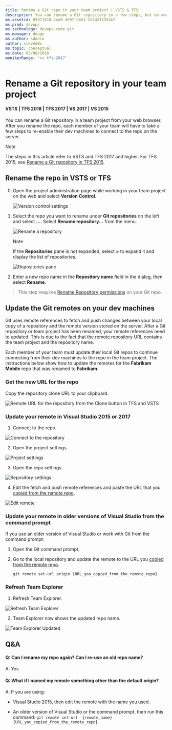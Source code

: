 ```yaml
---
title: Rename a Git repo in your team project | VSTS & TFS
description: You can rename a Git repository in a few steps, but be aware that your team will have to take a few more steps to adapt to the change.
ms.assetid: 05971618-4ea9-4997-bb51-2d74211352ef
ms.prod: devops
ms.technology: devops-code-git 
ms.manager: douge
ms.author: sdanie
author: steved0x
ms.topic: conceptual
ms.date: 05/08/2018
monikerRange: '>= tfs-2017'
---
```



#  Rename a Git repository in your team project
#### VSTS | TFS 2018 | TFS 2017 | VS 2017 | VS 2015

You can rename a Git repository in a team project from your web browser. After you rename the repo, each member of your team will have to take a few steps to re-enable their dev machines to connect to the repo on the server.

>[!NOTE]
>The steps in this article refer to VSTS and TFS 2017 and higher. For TFS 2015, see [Rename a Git repository in TFS 2015](repo-rename-tfs2015.md).

## Rename the repo in VSTS or TFS

0. Open the project administration page while working in your team project on the web and select **Version Control**.

   ![Version control settings](_img/repo-mgmt/version-control-settings.png)


0. Select the repo you want to rename under **Git repositories** on the left and select **...**. Select **Rename repository...** from the menu.

   ![Rename a repository](_img/repo-mgmt/rename-repo-2107.png)

   >[!NOTE]
   >If the **Repositories** pane is not expanded, select **>** to expand it and display the list of repositories.
   >
   >![Repositories pane](_img/repo-mgmt/expand-repositories-pane.png)

0. Enter a new repo name in the **Repository name** field in the dialog, then select **Rename**.

> This step requires [Rename Repository permissions](../organizations/security/set-git-tfvc-repository-permissions.md#git-repository) on your Git repo.

## Update the Git remotes on your dev machines

Git uses remote references to fetch and push changes between your local copy of a repository and the remote version stored on the server. After a Git repository or team project has been renamed, your remote references need to updated. This is due to the fact that the remote repository URL contains the team project and the repository name. 

Each member of your team must update their local Git repos to continue connecting from their dev machines to the repo in the team project. The instructions below show how to update the remotes for the **Fabrikam Mobile** repo that was renamed to **Fabrikam**.

<a name="copy_remote_repo_url"></a>
### Get the new URL for the repo

Copy the repository clone URL to your clipboard.

![Remote URL for the repository from the Clone button in TFS and VSTS](tutorial/_img/get_clone_url.gif)

### Update your remote in Visual Studio 2015 or 2017

1. Connect to the repo.

 ![Connect to the repository](_img/repo-rename/RepoConnect.png)
 
2. Open the project settings.
 
 ![Project settings](_img/repo-rename/ProjectSettings.png)

3. Open the repo settings.

 ![Repository settings](_img/repo-rename/RepoSettings.png)

4. Edit the fetch and push remote references and paste the URL that you [copied from the remote repo](#copy_remote_repo_url).

 ![Edit remote](_img/repo-rename/EditRepoSettings.png)

### Update your remote in older versions of Visual Studio from the command prompt

If you use an older version of Visual Studio or work with Git from the command prompt:

1. Open the Git command prompt.

2. Go to the local repository and update the remote to the URL you [copied from the remote repo](#copy_remote_repo_url).

    ```git remote set-url origin {URL_you_copied_from_the_remote_repo}```

### Refresh Team Explorer

1. Refresh Team Explorer.

 ![Refresh Team Explorer](_img/repo-rename/RefreshTeamExplorer.png)

2. Team Explorer now shows the updated repo name. 

 ![Team Explorer Updated](_img/repo-rename/Result.png)

## Q&A

<!-- BEGINSECTION class="m-qanda" -->

#### Q: Can I rename my repo again? Can I re-use an old repo name?

A: Yes

#### Q: What if I named my remote something other than the default origin?

A: If you are using:

 * Visual Studio 2015, then edit the remote with the name you used. 

 * An older version of Visual Studio or the command prompt, then run this command: ```git remote set-url  {remote_name} {URL_you_copied_from_the_remote_repo}```


<!-- ENDSECTION -->
